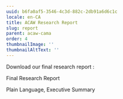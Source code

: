 ```yaml
---
uuid: b6fa0af5-3546-4c3d-882c-2db91a6d6c1c
locale: en-CA
title: ACAW Research Report
slug: report
parent: acaw-cama
order: 4
thumbnailImage: ''
thumbnailAltText: ''
---
```

Download our final research report : 

Final Research Report 

Plain Language, Executive Summary
